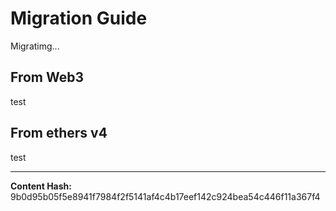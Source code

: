 
Migration Guide
===============


Migratimg...


From Web3
---------


test


From ethers v4
--------------


test



-----
**Content Hash:** 9b0d95b05f5e8941f7984f2f5141af4c4b17eef142c924bea54c446f11a367f4